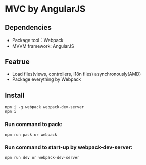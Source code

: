 
# MVC by AngularJS
## Dependencies
- Package tool：Webpack
- MVVM framework: AngularJS

## Featrue
- Load files(views, controllers, i18n files) asynchronously(AMD)
- Package everything by Webpack

## Install
    npm i -g webpack webpack-dev-server
    npm i

### Run command to pack:
    npm run pack or webpack

### Run command to start-up by webpack-dev-server:
    npm run dev or webpack-dev-server

